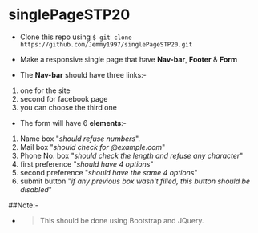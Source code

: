 # singlePageSTP20

* Clone this repo using ```$ git clone https://github.com/Jemmy1997/singlePageSTP20.git```
* Make a responsive single page that have **Nav-bar**, **Footer** & **Form** 

* The **Nav-bar** should have three links:-
1. one for the site 
2. second for facebook page 
3. you can choose the third one 
* The form will have 6 **elements**:-
1. Name box "*should refuse numbers*".
2. Mail box "*should check for @example.com*"
3. Phone No. box "*should check the length and refuse any character*"
4. first preference "*should have 4 options*"
5. second preference "*should have the same 4 options*"
6. submit button "*if any previous box wasn't filled, this button should be disabled*"

##Note:-
* >This should be done using Bootstrap and JQuery.